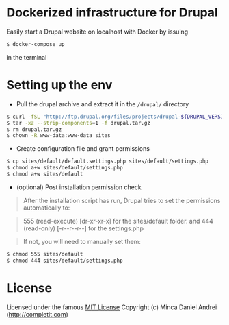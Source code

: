 # Dockerized infrastructure for Drupal
Easily start a Drupal website on localhost with Docker by issuing
```sh
$ docker-compose up
```
in the terminal

# Setting up the env
- Pull the drupal archive and extract it in the `/drupal/` directory
```sh
$ curl -fSL "http://ftp.drupal.org/files/projects/drupal-${DRUPAL_VERSION}.tar.gz" -o drupal.tar.gz
$ tar -xz --strip-components=1 -f drupal.tar.gz
$ rm drupal.tar.gz
$ chown -R www-data:www-data sites
```
- Create configuration file and grant permissions
```sh
$ cp sites/default/default.settings.php sites/default/settings.php
$ chmod a+w sites/default/settings.php
$ chmod a+w sites/default
```
- (optional) Post installation permission check

> After the installation script has run, Drupal tries to set the permissions automatically to:

> 555 (read-execute) [dr-xr-xr-x] for the sites/default folder.
and
444 (read-only) [-r--r--r--] for the settings.php

> If not, you will need to manually set them:
```sh
$ chmod 555 sites/default
$ chmod 444 sites/default/settings.php
```

# License
Licensed under the famous [MIT License](http://opensource.org/licenses/MIT)
Copyright (c) Minca Daniel Andrei (http://completit.com)
